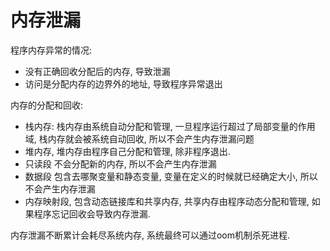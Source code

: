 # 内存泄漏

程序内存异常的情况:

+ 没有正确回收分配后的内存, 导致泄漏
+ 访问是分配内存的边界外的地址, 导致程序异常退出 



内存的分配和回收:

+ 栈内存: 栈内存由系统自动分配和管理, 一旦程序运行超过了局部变量的作用域, 栈内存就会被系统自动回收, 所以不会产生内存泄漏问题
+ 堆内存,  堆内存由程序自己分配和管理, 除非程序退出.
+ 只读段  不会分配新的内存, 所以不会产生内存泄漏
+ 数据段  包含去哪聚变量和静态变量, 变量在定义的时候就已经确定大小, 所以不会产生内存泄漏
+ 内存映射段,  包含动态链接库和共享内存, 共享内存由程序动态分配和管理, 如果程序忘记回收会导致内存泄漏.



内存泄漏不断累计会耗尽系统内存, 系统最终可以通过oom机制杀死进程.



